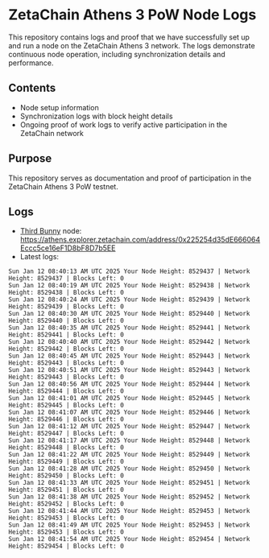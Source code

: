 # ZetaChain Athens 3 PoW Node Logs
This repository contains logs and proof that we have successfully set up and run a node on the ZetaChain Athens 3 network. The logs demonstrate continuous node operation, including synchronization details and performance.

## Contents
- Node setup information
- Synchronization logs with block height details
- Ongoing proof of work logs to verify active participation in the ZetaChain network

## Purpose
This repository serves as documentation and proof of participation in the ZetaChain Athens 3 PoW testnet.

## Logs

- [Third Bunny](https://thirdbunny.xyz/) node: https://athens.explorer.zetachain.com/address/0x225254d35dE666064Eccc5ce16eF1D8bF8D7b5EE
- Latest logs:
```
Sun Jan 12 08:40:13 AM UTC 2025 Your Node Height: 8529437 | Network Height: 8529437 | Blocks Left: 0
Sun Jan 12 08:40:19 AM UTC 2025 Your Node Height: 8529438 | Network Height: 8529438 | Blocks Left: 0
Sun Jan 12 08:40:24 AM UTC 2025 Your Node Height: 8529439 | Network Height: 8529439 | Blocks Left: 0
Sun Jan 12 08:40:30 AM UTC 2025 Your Node Height: 8529440 | Network Height: 8529440 | Blocks Left: 0
Sun Jan 12 08:40:35 AM UTC 2025 Your Node Height: 8529441 | Network Height: 8529441 | Blocks Left: 0
Sun Jan 12 08:40:40 AM UTC 2025 Your Node Height: 8529442 | Network Height: 8529442 | Blocks Left: 0
Sun Jan 12 08:40:45 AM UTC 2025 Your Node Height: 8529443 | Network Height: 8529443 | Blocks Left: 0
Sun Jan 12 08:40:51 AM UTC 2025 Your Node Height: 8529443 | Network Height: 8529443 | Blocks Left: 0
Sun Jan 12 08:40:56 AM UTC 2025 Your Node Height: 8529444 | Network Height: 8529444 | Blocks Left: 0
Sun Jan 12 08:41:01 AM UTC 2025 Your Node Height: 8529445 | Network Height: 8529445 | Blocks Left: 0
Sun Jan 12 08:41:07 AM UTC 2025 Your Node Height: 8529446 | Network Height: 8529446 | Blocks Left: 0
Sun Jan 12 08:41:12 AM UTC 2025 Your Node Height: 8529447 | Network Height: 8529447 | Blocks Left: 0
Sun Jan 12 08:41:17 AM UTC 2025 Your Node Height: 8529448 | Network Height: 8529448 | Blocks Left: 0
Sun Jan 12 08:41:22 AM UTC 2025 Your Node Height: 8529449 | Network Height: 8529449 | Blocks Left: 0
Sun Jan 12 08:41:28 AM UTC 2025 Your Node Height: 8529450 | Network Height: 8529450 | Blocks Left: 0
Sun Jan 12 08:41:33 AM UTC 2025 Your Node Height: 8529451 | Network Height: 8529451 | Blocks Left: 0
Sun Jan 12 08:41:38 AM UTC 2025 Your Node Height: 8529452 | Network Height: 8529452 | Blocks Left: 0
Sun Jan 12 08:41:44 AM UTC 2025 Your Node Height: 8529453 | Network Height: 8529453 | Blocks Left: 0
Sun Jan 12 08:41:49 AM UTC 2025 Your Node Height: 8529453 | Network Height: 8529453 | Blocks Left: 0
Sun Jan 12 08:41:54 AM UTC 2025 Your Node Height: 8529454 | Network Height: 8529454 | Blocks Left: 0
```
